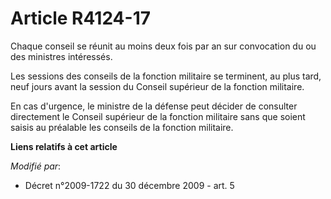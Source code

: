 # Article R4124-17

Chaque conseil se réunit au moins deux fois par an sur convocation du ou des ministres intéressés.

Les sessions des conseils de la fonction militaire se terminent, au plus tard, neuf jours avant la session du Conseil
supérieur de la fonction militaire.

En cas d'urgence, le ministre de la défense peut décider de consulter directement le Conseil supérieur de la fonction
militaire sans que soient saisis au préalable les conseils de la fonction militaire.

**Liens relatifs à cet article**

_Modifié par_:

  - Décret n°2009-1722 du 30 décembre 2009 - art. 5
